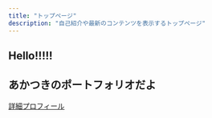 ```yaml
---
title: "トップページ"
description: "自己紹介や最新のコンテンツを表示するトップページ"
---
```


## Hello!!!!!

## あかつきのポートフォリオだよ

[詳細プロフィール](/about/)